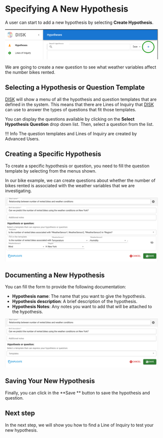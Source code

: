 # Specifying A New Hypothesis

A user can start to add a new hypothesis by selecting **Create Hypothesis**.

![New Hypothesis](../figures/user-guide/button.png "New Hypothesis")

We are going to create a new question to see what weather variables affect the number bikes rented.

## Selecting a Hypothesis or Question Template

[DISK](https://disk.isi.edu) will show a menu of all the hypothesis and question templates that are defined in the system.  This means that there are Lines of Inquiry that [DISK](https://disk.isi.edu) can use to answer the types of questions that fit those templates.

You can display the questions available by clicking on the **Select Hypothesis Question** drop down list.
Then, select a question from the list.

!!! Info
    The question templates and Lines of Inquiry are created by Advanced Users.

## Creating a Specific Hypothesis

To create a specific hypothesis or question, you need to fill the question template by selecting from the menus shown.

In our bike example, we can create questions about whether the number of bikes rented is associated with the weather variables that we are investigating.

![Select Question](../figures/user-guide/select-variable.png "Select Question")


## Documenting a New Hypothesis

You can fill the form to provide the following documentation:

- **Hypothesis name**: The name that you want to give the hypothesis.
- **Hypothesis description**: A brief description of the hypothesis.
- **Hypothesis Notes**: Any notes you want to add that will be attached to the hypothesis.

![New Hypothesis](../figures/user-guide/new-hypothesis.png "New Hypothesis")

## Saving Your New Hypothesis

Finally, you can click in the **Save ** button to save the hypothesis and question.

## Next step

In the next step, we will show you how to find a Line of Inquiry to test your new hypothesis.
